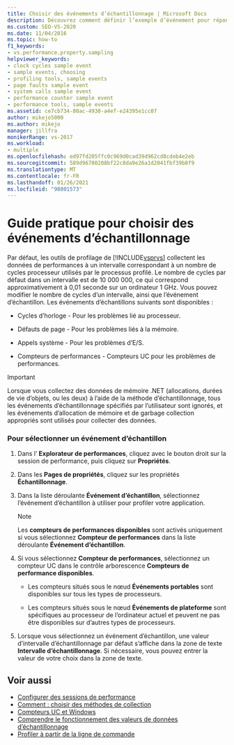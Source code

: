 ```yaml
---
title: Choisir des événements d’échantillonnage | Microsoft Docs
description: Découvrez comment définir l’exemple d’événement pour répondre à vos besoins et définir le nombre de cycles entre les échantillons. Les événements disponibles incluent les cycles d’horloge et les défauts de page.
ms.custom: SEO-VS-2020
ms.date: 11/04/2016
ms.topic: how-to
f1_keywords:
- vs.performance.property.sampling
helpviewer_keywords:
- clock cycles sample event
- sample events, choosing
- profiling tools, sample events
- page faults sample event
- system calls sample event
- performance counter sample event
- performance tools, sample events
ms.assetid: ce7cb734-80ac-4930-a4ef-e24395e1cc07
author: mikejo5000
ms.author: mikejo
manager: jillfra
monikerRange: vs-2017
ms.workload:
- multiple
ms.openlocfilehash: ed97fd205ffc0c969d0cad39d962cd8cdeb4e2eb
ms.sourcegitcommit: 589d96700208bf22c8da9e26a1d2041fbf39b8f9
ms.translationtype: MT
ms.contentlocale: fr-FR
ms.lasthandoff: 01/26/2021
ms.locfileid: "98801573"
---
```

# <a name="how-to-choose-sampling-events"></a>Guide pratique pour choisir des événements d’échantillonnage
Par défaut, les outils de profilage de [!INCLUDE[vsprvs](../code-quality/includes/vsprvs_md.md)] collectent les données de performances à un intervalle correspondant à un nombre de cycles processeur utilisés par le processus profilé. Le nombre de cycles par défaut dans un intervalle est de 10 000 000, ce qui correspond approximativement à 0,01 seconde sur un ordinateur 1 GHz. Vous pouvez modifier le nombre de cycles d’un intervalle, ainsi que l’événement d’échantillon. Les événements d’échantillons suivants sont disponibles :

- Cycles d’horloge - Pour les problèmes lié au processeur.

- Défauts de page - Pour les problèmes liés à la mémoire.

- Appels système - Pour les problèmes d’E/S.

- Compteurs de performances - Compteurs UC pour les problèmes de performances.

> [!IMPORTANT]
> Lorsque vous collectez des données de mémoire .NET (allocations, durées de vie d’objets, ou les deux) à l’aide de la méthode d’échantillonnage, tous les événements d’échantillonnage spécifiés par l’utilisateur sont ignorés, et les événements d’allocation de mémoire et de garbage collection appropriés sont utilisés pour collecter des données.

### <a name="to-select-a-sample-event"></a>Pour sélectionner un événement d’échantillon

1. Dans l’ **Explorateur de performances**, cliquez avec le bouton droit sur la session de performance, puis cliquez sur **Propriétés**.

2. Dans les **Pages de propriétés**, cliquez sur les propriétés **Échantillonnage**.

3. Dans la liste déroulante **Événement d’échantillon**, sélectionnez l’événement d’échantillon à utiliser pour profiler votre application.

    > [!NOTE]
    > Les **compteurs de performances disponibles** sont activés uniquement si vous sélectionnez **Compteur de performances** dans la liste déroulante **Événement d’échantillon**.

4. Si vous sélectionnez **Compteur de performances**, sélectionnez un compteur UC dans le contrôle arborescence **Compteurs de performance disponibles**.

    - Les compteurs situés sous le nœud **Événements portables** sont disponibles sur tous les types de processeurs.

    - Les compteurs situés sous le nœud **Événements de plateforme** sont spécifiques au processeur de l’ordinateur actuel et peuvent ne pas être disponibles sur d’autres types de processeurs.

5. Lorsque vous sélectionnez un événement d’échantillon, une valeur d’intervalle d’échantillonnage par défaut s’affiche dans la zone de texte **Intervalle d’échantillonnage**. Si nécessaire, vous pouvez entrer la valeur de votre choix dans la zone de texte.

## <a name="see-also"></a>Voir aussi
- [Configurer des sessions de performance](../profiling/configuring-performance-sessions.md)
- [Comment : choisir des méthodes de collection](../profiling/how-to-choose-collection-methods.md)
- [Compteurs UC et Windows](../profiling/cpu-and-windows-counters.md)
- [Comprendre le fonctionnement des valeurs de données d’échantillonnage](../profiling/understanding-sampling-data-values.md)
- [Profiler à partir de la ligne de commande](../profiling/using-the-profiling-tools-from-the-command-line.md)
